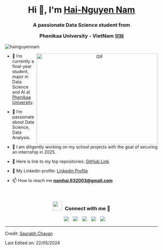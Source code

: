 <h1 align="center">Hi 👋, I'm <a href="https://github.com/namhai03" target="blank">
Hai-Nguyen Nam</a></h1>
<h3 align="center">A passionate Data Science student from 

Phenikaa University - VietNam &#127483;&#127475;</h3>

<p align="left"> <img src="https://komarev.com/ghpvc/?username=namhai03&label=Profile%20views&color=0e75b6&style=flat" alt="hainguyennam" /> </p>


<a target="_blank" align="center">
  <img align="right" top="500" height="300" width="400" alt="GIF" src="https://media.giphy.com/media/SWoSkN6DxTszqIKEqv/giphy.gif">
</a>

- 🔭 I’m currently a final-year student, major in Data Science and AI at <a href="https://phenikaa-uni.edu.vn" target="blank">Phenikaa University</a>.

- 🌱 I’m passionate about Data Science, Data Analysis. 

- 🤝 I am diligently working on my school projects with the goal of securing an internship in 2025.

- 🌱 Here is link to my top repositories: <a href="https://github.com/namhai03" target="blank">GitHub Link</a>

- 💬 My Linkedin profile: <a href="https://www.linkedin.com/in/namhai0603/" target="blank">Linkedin Profile</a>

- 📫 How to reach me **namhai.632003@gmail.com**

<br/>
<h3 align="center" > <img src="https://media.giphy.com/media/iY8CRBdQXODJSCERIr/giphy.gif" width="30" height="30" style="margin-right: 10px;">Connect with me 🤝 </h3>

<p align="center">

 <div align="center"  class="icons-social" style="margin-left: 10px;">
        <a style="margin-left: 10px;"  target="_blank" href="https://www.linkedin.com/in/namhai0603/">
			<img src="https://img.icons8.com/doodle/40/000000/linkedin--v2.png"></a>
        <a style="margin-left: 10px;" target="_blank" href="https://github.com/namhai03">
		<img src="https://img.icons8.com/doodle/40/000000/github--v1.png"></a>
		<a</a>
	   <a>
        <a style="margin-left: 10px;" target="_blank" href="">
			<img src="https://img.icons8.com/doodle/40/000000/instagram-new--v2.png"></a>
		<a style="margin-left: 10px;" target="_blank" href="">
			<img src="https://img.icons8.com/doodle/1x/twitter-squared--v2.png" ></a>
		<a style="margin-left: 10px;" target="_blank" href="">
				<img src="https://img.icons8.com/doodle/1x/youtube--v2.png" ></a>
		<a</a>
      </div>

</p>

---

Credit: [Saurabh Chavan](https://github.com/100rabhcsmc)

Last Edited on: 22/05/2024
